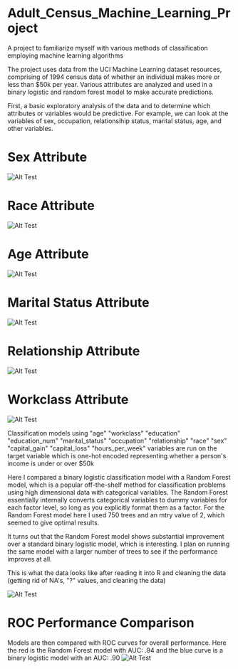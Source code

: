 # Adult_Census_Machine_Learning_Project
A project to familiarize myself with various methods of classification employing machine learning algorithms 

The project uses data from the UCI Machine Learning dataset resources, comprising of 1994 census data of whether an individual makes more
or less than $50k per year. Various attributes are analyzed and used in a binary logistic and random forest model to make accurate predictions.

First, a basic exploratory analysis of the data and to determine which attributes or variables would be predictive. For example, we can look at the variables of sex, occupation, relationsihip status, marital status, age, and other variables. 

# Sex Attribute
![Alt Test](https://github.com/claytonblythe/Adult_Census_Machine_Learning_Project/blob/master/sex.png)

# Race Attribute
![Alt Test](https://github.com/claytonblythe/Adult_Census_Machine_Learning_Project/blob/master/race.png)

# Age Attribute
![Alt Test](https://github.com/claytonblythe/Adult_Census_Machine_Learning_Project/blob/master/age.png)

# Marital Status Attribute
![Alt Test](https://github.com/claytonblythe/Adult_Census_Machine_Learning_Project/blob/master/marital_status.png)

# Relationship Attribute
![Alt Test](https://github.com/claytonblythe/Adult_Census_Machine_Learning_Project/blob/master/relationship.png)

# Workclass Attribute
![Alt Test](https://github.com/claytonblythe/Adult_Census_Machine_Learning_Project/blob/master/workclass.png)


Classification models using  "age"   "workclass"  "education"      "education_num"  "marital_status"
"occupation"     "relationship"   "race"    "sex"   "capital_gain"  "capital_loss"   "hours_per_week" variables are run on the target variable which is one-hot encoded representing whether a person's income is under or over $50k

Here I compared a binary logistic classification model with a Random Forest model, which is a popular off-the-shelf method for classification problems using high dimensional data with categorical variables. The Random Forest essentially internally converts categorical variables to dummy variables for each factor level, so long as you explicitly format them as a factor. For the Random Forest model here I used 750 trees and an mtry value of 2, which seemed to give optimal results.

It turns out that the Random Forest model shows substantial improvement over a standard binary logistic model, which is interesting. I plan on running the same model with a larger number of trees to see if the performance improves at all. 

This is what the data looks like after reading it into R and cleaning the data (getting rid of NA's, "?" values, and cleaning the data)

![Alt Test](https://github.com/claytonblythe/Adult_Census_Machine_Learning_Project/blob/master/train_data.png)


# ROC Performance Comparison
Models are then compared with ROC curves for overall performance. Here the red is the Random Forest model with AUC: .94 and the blue curve is a binary logistic model with an AUC: .90
![Alt Test](https://github.com/claytonblythe/Adult_Census_Machine_Learning_Project/blob/master/ROC.png)



